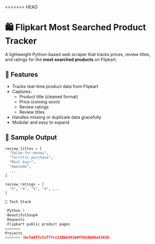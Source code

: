 <<<<<<< HEAD
# 🛍️ Flipkart Most Searched Product Tracker

A lightweight Python-based web scraper that tracks prices, review titles, and ratings for the **most searched products** on Flipkart.

## 🚀 Features

- Tracks real-time product data from Flipkart
- Captures:
  - Product title (cleaned format)
  - Price (coming soon)
  - Review ratings
  - Review titles
- Handles missing or duplicate data gracefully
- Modular and easy to expand

## 📸 Sample Output

```python
review_titles = [
  "Value-for-money",
  "Terrific purchase",
  "Must buy!",
  "Awesome",
  ...
]

review_ratings = [
  "5", "4", "5", "4", ...
]

🔧 Tech Stack

-Python 3
-BeautifulSoup4
-Requests
-Flipkart public product pages
=======
Projects 
>>>>>>> 5bcfedf7c51f77cc236be391b0f58c6b86a51639

